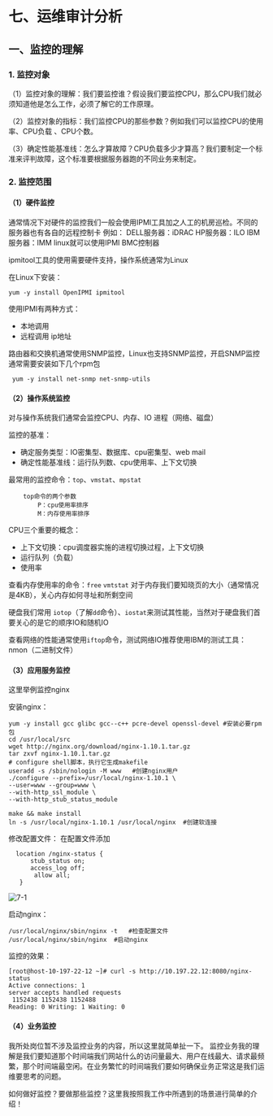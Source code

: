 # 七、运维审计分析

## 一、监控的理解

### 1. 监控对象

（1）监控对象的理解：我们要监控谁？假设我们要监控CPU，那么CPU我们就必须知道他是怎么工作，必须了解它的工作原理。

（2）监控对象的指标：我们监控CPU的那些参数？例如我们可以监控CPU的使用率、CPU负载 、CPU个数。

（3）确定性能基准线：怎么才算故障？CPU负载多少才算高？我们要制定一个标准来评判故障，这个标准要根据服务器跑的不同业务来制定。

### 2. 监控范围

#### （1）硬件监控

通常情况下对硬件的监控我们一般会使用IPMI工具加之人工的机房巡检。不同的服务器也有各自的远程控制卡 例如： DELL服务器：iDRAC HP服务器：ILO IBM服务器：IMM linux就可以使用IPMI BMC控制器

ipmitool工具的使用需要硬件支持，操作系统通常为Linux

在Linux下安装：

```text
yum -y install OpenIPMI ipmitool
```

使用IPMI有两种方式：

* 本地调用
* 远程调用 ip地址 

路由器和交换机通常使用SNMP监控，Linux也支持SNMP监控，开启SNMP监控通常需要安装如下几个rpm包

```text
 yum -y install net-snmp net-snmp-utils
```

#### （2）操作系统监控

对与操作系统我们通常会监控CPU、内存、IO 进程（网络、磁盘）

监控的基准：

* 确定服务类型：IO密集型、数据库、cpu密集型、web mail
* 确定性能基准线：运行队列数、cpu使用率、上下文切换

最常用的监控命令：`top`、`vmstat`、`mpstat`

```text
    top命令的两个参数
        P：cpu使用率排序
        M：内存使用率排序
```

CPU三个重要的概念：

* 上下文切换：cpu调度器实施的进程切换过程，上下文切换
* 运行队列（负载）
* 使用率

查看内存使用率的命令：`free` `vmtstat` 对于内存我们要知晓页的大小（通常情况是4KB），关心内存如何寻址和所剩空间

硬盘我们常用 `iotop`（了解`dd`命令）、`iostat`来测试其性能，当然对于硬盘我们首要关心的是它的顺序IO和随机IO

查看网络的性能通常使用`iftop`命令，测试网络IO推荐使用IBM的测试工具：nmon（二进制文件）

#### （3）应用服务监控

这里举例监控nginx

安装nginx：

```text
yum -y install gcc glibc gcc--c++ pcre-devel openssl-devel #安装必要rpm包
cd /usr/local/src
wget http://nginx.org/download/nginx-1.10.1.tar.gz
tar zxvf nginx-1.10.1.tar.gz
# configure shell脚本，执行它生成makefile
useradd -s /sbin/nologin -M www   #创建nginx用户
./configure --prefix=/usr/local/nginx-1.10.1 \
--user=www --group=www \
--with-http_ssl_module \
--with-http_stub_status_module

make && make install
ln -s /usr/local/nginx-1.10.1 /usr/local/nginx  #创建软连接
```

修改配置文件： 在配置文件添加

```text
  location /nginx-status {
      stub_status on;
      access_log off;
       allow all;
   }
```

![7-1](http://pded8ke3e.bkt.clouddn.com/7-1.png)

启动nginx：

```text
/usr/local/nginx/sbin/nginx -t   #检查配置文件
/usr/local/nginx/sbin/nginx  #启动nginx
```

监控的效果：

```text
[root@host-10-197-22-12 ~]# curl -s http://10.197.22.12:8080/nginx-status
Active connections: 1 
server accepts handled requests
 1152438 1152438 1152488 
Reading: 0 Writing: 1 Waiting: 0
```

#### （4）业务监控

我所处岗位暂不涉及监控业务的内容，所以这里就简单扯一下。 监控业务我的理解是我们要知道那个时间端我们网站什么的访问量最大、用户在线最大、请求最频繁，那个时间端最空闲。在业务繁忙的时间端我们要如何确保业务正常这是我们运维要思考的问题。

如何做好监控？要做那些监控？这里我按照我工作中所遇到的场景进行简单的介绍！

